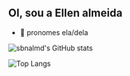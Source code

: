 ## OI, sou a Ellen almeida 
- 🎀 pronomes ela/dela 


![sbnalmd's GitHub stats](https://github-readme-stats.vercel.app/api?username=sbnalm&show_icons=true&theme=dracula)


![Top Langs](https://github-readme-stats.vercel.app/api/top-langs/?username=sbnalm&layout=compact)


